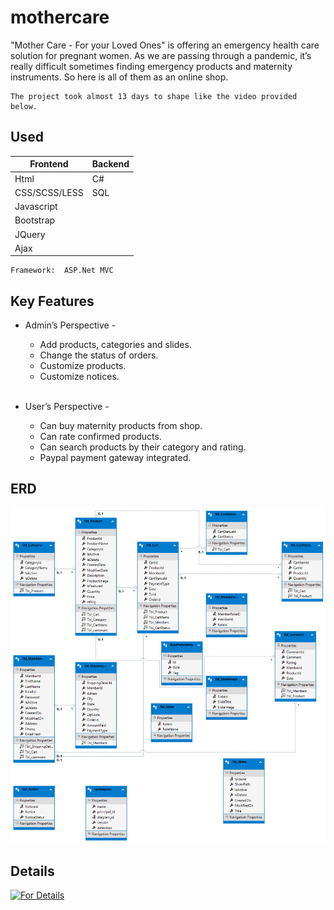 # mothercare
"Mother Care - For your Loved Ones" is offering an emergency health care solution for pregnant women. As we are 
passing through a pandemic, it’s really difficult sometimes finding emergency products and maternity 
instruments. So here is all of them as an online shop. 

    The project took almost 13 days to shape like the video provided below.

## Used
  Frontend  | Backend
  ------------- | -------------
  Html  | C#
  CSS/SCSS/LESS  | SQL
  Javascript | 
  Bootstrap | 
  JQuery |
  Ajax | 
  
    Framework:  ASP.Net MVC
 
## Key Features
  - Admin’s Perspective -</br>
    - Add products, categories and slides.</br>
    - Change the status of orders.</br>
    - Customize products.</br>
    - Customize notices.</br></br>
   
  - User’s Perspective -</br>
    - Can buy maternity products from shop.</br>
    - Can rate confirmed products. </br>
    - Can search products by their category and rating. </br>
    - Paypal payment gateway integrated.

## ERD
![ERD](EntityDesignerDiagram.png)

## Details
[![For Details](https://img.youtube.com/vi/uXxFRcwUoa4/hqdefault.jpg)](https://youtu.be/uXxFRcwUoa4)
